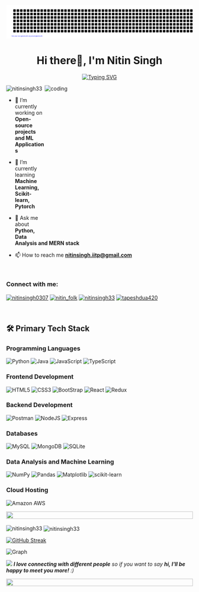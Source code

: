 ![gitartwork](gitartwork.svg)

<h1 align="center">Hi there👋, I'm Nitin Singh</h1>
<p align="center">
<a href="https://git.io/typing-svg"><img src="https://readme-typing-svg.demolab.com?font=Time+New+Roman&pause=1000&color=FFC23A&width=435&lines=CS+%26+Data+Analysis++Student+IIT-Patna;Transforming+Data+into+Insights;Aspiring+Machine+Learning+Engineer+" alt="Typing SVG" /></a>
</p>
<img align="right" width="400" height="400" alt="coding"  src="https://i.pinimg.com/originals/06/60/ef/0660efe82fa3da42ed56eef013171835.gif"/>
<p align="left"> <img src="https://komarev.com/ghpvc/?username=nitinsingh33&label=Profile%20views&color=0e75b6&style=fla" alt="nitinsingh33" /> </p>

- 🔭 I’m currently working on **Open-source projects and ML Applications**

- 🌱 I’m currently learning **Machine Learning, Scikit-learn, Pytorch**

- 💬 Ask me about **Python, Data Analysis and MERN stack**

- 📫 How to reach me **nitinsingh.iitp@gmail.com**

  <br>

<h3 align="left">Connect with me:</h3>
<p align="left">
<a href="https://www.linkedin.com/in/nitinsingh0307/" target="blank"><img align="center" src="https://uxwing.com/wp-content/themes/uxwing/download/brands-and-social-media/linkedin-app-icon.svg" alt="nitinsingh0307" height="40" width="40" /></a>  
<a href="https://x.com/nitin_folk" target="blank"><img align="center" src="https://uxwing.com/wp-content/themes/uxwing/download/brands-and-social-media/x-social-media-logo-icon.png" alt="nitin_folk" height="40" width="40" /></a>
<a href="https://leetcode.com/u/nitinsingh33/" target="blank"><img align="center" src="https://raw.githubusercontent.com/rahuldkjain/github-profile-readme-generator/master/src/images/icons/Social/leet-code.svg" alt="nitinsingh33" height="40" width="40" /></a>
<a href="https://www.hackerrank.com/profile/nitinsingh33" target="blank"><img align="center" src="https://github.com/rahuldkjain/github-profile-readme-generator/blob/master/src/images/icons/Social/hackerrank.svg" alt="tapeshdua420" height="40" width="40" /></a>
</p>

<br>

## 🛠 Primary Tech Stack

### Programming Languages

![Python](https://img.shields.io/badge/Python-FFD43B?style=for-the-badge&logo=python&logoColor=blue)
![Java](https://img.shields.io/badge/Java-ED8B00?style=for-the-badge&logo=openjdk&logoColor=white)
![JavaScript](https://img.shields.io/badge/JavaScript-323330?style=for-the-badge&logo=javascript&logoColor=F7DF1E)
![TypeScript](https://img.shields.io/badge/TypeScript-3178C6.svg?style=for-the-badge&logo=TypeScript&logoColor=white)


### Frontend Development

![HTML5](https://img.shields.io/badge/HTML5-E34F26?style=for-the-badge&logo=html5&logoColor=white)
![CSS3](https://img.shields.io/badge/CSS3-1572B6?style=for-the-badge&logo=css3&logoColor=white)
![BootStrap](https://img.shields.io/badge/Bootstrap-7952B3.svg?style=for-the-badge&logo=Bootstrap&logoColor=white)
![React](https://img.shields.io/badge/React-20232A?style=for-the-badge&logo=react&logoColor=61DAFB)
![Redux](https://img.shields.io/badge/redux-%23593d88.svg?style=for-the-badge&logo=redux&logoColor=white)

### Backend Development
 ![Postman](https://img.shields.io/badge/Postman-FF6C37?style=for-the-badge&logo=Postman&logoColor=white)
![NodeJS](https://img.shields.io/badge/Node.js-339933.svg?style=for-the-badge&logo=nodedotjs&logoColor=white)
![Express](https://img.shields.io/badge/Express-000000.svg?style=for-the-badge&logo=Express&logoColor=white)

### Databases
![MySQL](https://img.shields.io/badge/MySQL-005C84?style=for-the-badge&logo=mysql&logoColor=white)
![MongoDB](https://img.shields.io/badge/MongoDB-4EA94B?style=for-the-badge&logo=mongodb&logoColor=white)
![SQLite](https://img.shields.io/badge/SQLite-003B57.svg?style=for-the-badge&logo=SQLite&logoColor=white)


### Data Analysis and Machine Learning
![NumPy](https://img.shields.io/badge/Numpy-777BB4?style=for-the-badge&logo=numpy&logoColor=white)
![Pandas](https://img.shields.io/badge/Pandas-2C2D72?style=for-the-badge&logo=pandas&logoColor=white)
![Matplotlib](https://img.shields.io/badge/Matplotlib-%23ffffff.svg?style=for-the-badge&logo=Matplotlib&logoColor=black)
![scikit-learn](https://img.shields.io/badge/scikit--learn-%23F7931E.svg?style=for-the-badge&logo=scikit-learn&logoColor=white)


### Cloud Hosting

![Amazon AWS](https://img.shields.io/badge/Amazon%20AWS-232F3E.svg?style=for-the-badge&logo=Amazon-AWS&logoColor=white)

<img src="https://user-images.githubusercontent.com/74038190/212284100-561aa473-3905-4a80-b561-0d28506553ee.gif" height="20" width="100%">
<br>

<p><img align="left" src="https://github-readme-stats.vercel.app/api/top-langs?username=nitinsingh33&show_icons=true&locale=en&layout=compact" alt="nitinsingh33" /></p>

<p>&nbsp;<img align="center" src="https://github-readme-stats.vercel.app/api?username=nitinsingh33&show_icons=true&locale=en" alt="nitinsingh33" /></p>

<a href="https://git.io/streak-stats"><img src="https://github-readme-streak-stats.herokuapp.com?user=nitinsingh33&date_format=M%20j%5B%2C%20Y%5D" alt="GitHub Streak" /></a>

![Graph](https://github-readme-activity-graph.vercel.app/graph?username=nitinsingh33&theme=merko)

<img src="https://media.giphy.com/media/LnQjpWaON8nhr21vNW/giphy.gif" width="60"> <em><b>I love connecting with different people</b> so if you want to say <b>hi, I'll be happy to meet you more!</b> :)</em>

<img src="https://user-images.githubusercontent.com/74038190/212284100-561aa473-3905-4a80-b561-0d28506553ee.gif" height="20" width="100%">


